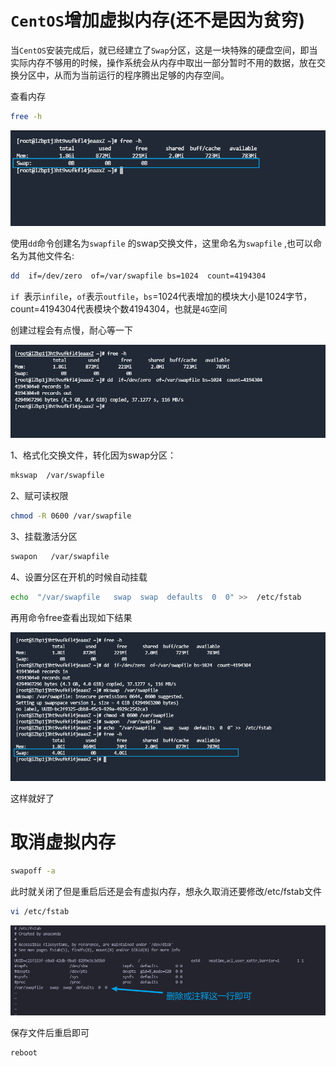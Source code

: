 # `CentOS`增加虚拟内存(还不是因为贫穷)

当`CentOS`安装完成后，就已经建立了`Swap`分区，这是一块特殊的硬盘空间，即当实际内存不够用的时候，操作系统会从内存中取出一部分暂时不用的数据，放在交换分区中，从而为当前运行的程序腾出足够的内存空间。

查看内存

```bash
free -h
```

 ![img](.\img\linux_swap_01.png)



使用`dd`命令创建名为`swapfile` 的swap交换文件，这里命名为`swapfile` ,也可以命名为其他文件名:

```bash
dd  if=/dev/zero  of=/var/swapfile bs=1024  count=4194304
```

`if `表示`infile`，`of`表示`outfile`，`bs`=1024代表增加的模块大小是1024字节，count=4194304代表模块个数4194304，也就是`4G`空间

创建过程会有点慢，耐心等一下

 ![img](.\img\linux_swap_02.png)

1、格式化交换文件，转化因为swap分区：

```bash
mkswap  /var/swapfile
```

2、赋可读权限

```bash
chmod -R 0600 /var/swapfile
```

3、挂载激活分区

```bash
swapon   /var/swapfile
```

4、设置分区在开机的时候自动挂载

```bash
echo  "/var/swapfile   swap  swap  defaults  0  0" >>  /etc/fstab
```

再用命令free查看出现如下结果

 ![img](.\img\linux_swap_03.png)

这样就好了

# 取消虚拟内存

```bash
swapoff -a
```

此时就关闭了但是重启后还是会有虚拟内存，想永久取消还要修改/etc/fstab文件

```bash
vi /etc/fstab
```

![img](.\img\linux_swap_04.png)

保存文件后重启即可

```bash
reboot
```

